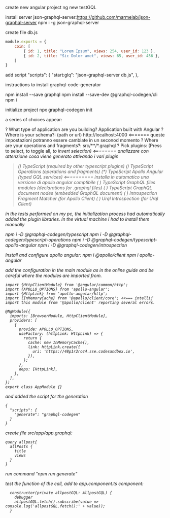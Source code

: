 create new angular project
ng new testGQL

install server json-graphql-server:https://github.com/marmelab/json-graphql-server
npm i -g json-graphql-server

create file db.js
```js
module.exports = {
    coin: [
        { id: 1, title: "Lorem Ipsum", views: 254, user_id: 123 },
        { id: 2, title: "Sic Dolor amet", views: 65, user_id: 456 },
    ]
}
```

add script "scripts":
{
"start:glq": "json-graphql-server db.js",
},


instructions to install graphql-code-generator

npm install --save graphql
npm install --save-dev @graphql-codegen/cli
npm i

initialize project
npx graphql-codegen init

a series of choices appear:

? What type of application are you building? Application built with Angular
? Where is your schema?: (path or url) http://localhost:4000 <======= queste impostazioni potranno essere cambiate in un seconod momento
? Where are your operations and fragments?: src/**/*.graphql
? Pick plugins: (Press <space> to select, <a> to toggle all, <i> to invert selection) <======== analizzare con attenzione cosa viene generato attivando i vari plugin
>(*) TypeScript (required by other typescript plugins)
(*) TypeScript Operations (operations and fragments)
(*) TypeScript Apollo Angular (typed GQL services) <========== installa in automatico una versione di apollo angular comptibile
( ) TypeScript GraphQL files modules (declarations for .graphql files)
( ) TypeScript GraphQL document nodes (embedded GraphQL document)
( ) Introspection Fragment Matcher (for Apollo Client)
( ) Urql Introspection (for Urql Client)


in the tests performed on my pc, the initialization process had automatically added the plugin libraries.
In the virtual machine I had to install them manually

npm i -D @graphql-codegen/typescript
npm i -D @graphql-codegen/typescript-operations
npm i -D @graphql-codegen/typescript-apollo-angular
npm i -D @graphql-codegen/introspection

Install and configure apollo angular:
npm i @apollo/client
npm i apollo-angular

add the configuration in the main module as in the online guide and be careful where the modules are imported from.
```
import {HttpClientModule} from '@angular/common/http';
import {APOLLO_OPTIONS} from 'apollo-angular';
import {HttpLink} from 'apollo-angular/http';
import {InMemoryCache} from '@apollo/client/core'; <<=== intellij import this module from '@apollo/client' reporting several errors.

@NgModule({
  imports: [BrowserModule, HttpClientModule],
  providers: [
    {
      provide: APOLLO_OPTIONS,
      useFactory: (httpLink: HttpLink) => {
        return {
          cache: new InMemoryCache(),
          link: httpLink.create({
            uri: 'https://48p1r2roz4.sse.codesandbox.io',
          }),
        };
      },
      deps: [HttpLink],
    },
  ],
})
export class AppModule {}
```

and added the script for the generation
```
{
  "scripts": {
    "generate": "graphql-codegen"
  }
}
```

create file src/app/app.graphql:
```
query allpost{
  allPosts {
    title
    views
  }
}
```

run command "npm run generate"

test the function of the call, add to app.component.ts component:
```
  constructor(private allpostGQL: AllpostGQL) {
    debugger
    allpostGQL.fetch().subscribe(value => console.log('allpostGQL.fetch():' + value));
  }
```
